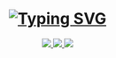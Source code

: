 <h1 align="center">
<a href="https://git.io/typing-svg">
<img src="https://readme-typing-svg.herokuapp.com?font=Staatliches&weight=500&size=50&duration=4500&pause=1000&color=DADADA&center=true&vCenter=true&width=200&lines=Yan+Lansky;Yan;Lansky" alt="Typing SVG" /></a>
</h1>

<div align="center">
  <a href="https://discord.gg/waawzqWYfU">
  <img src="https://img.shields.io/badge/Discord-Yan's%20HQ-blue?logo=discord">
  </a>
  <a href="https://www.instagram.com/yannadii_/">
  <img src="https://img.shields.io/badge/Instagram-%40yannadii%E2%96%81-E4405F">
  </a>
 <a href="https://open.spotify.com/user/31pqwz2fkgdqvsqg6vziqyclscjy">
  <img src="https://img.shields.io/static/v1?label=Spotify&message=Yan5&color=1DB954&logo=spotify&logoColor=white">
  </a>

